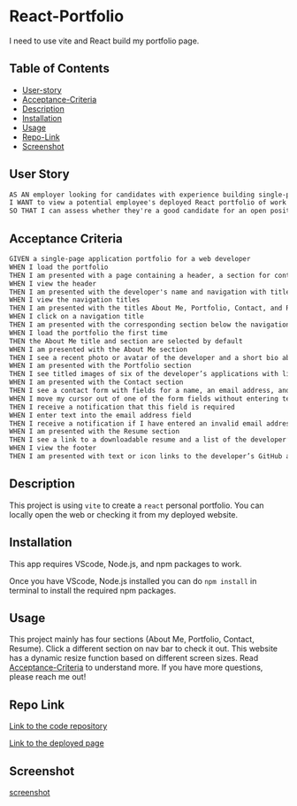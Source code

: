 # React-Portfolio

I need to use vite and React build my portfolio page.

## Table of Contents

- [User-story](#user-story)
- [Acceptance-Criteria](#acceptance-criteria)
- [Description](#description)
- [Installation](#installation)
- [Usage](#usage)
- [Repo-Link](#repo-link)
- [Screenshot](#screenshot)

## User Story

```md
AS AN employer looking for candidates with experience building single-page applications
I WANT to view a potential employee's deployed React portfolio of work samples
SO THAT I can assess whether they're a good candidate for an open position
```

## Acceptance Criteria

```md
GIVEN a single-page application portfolio for a web developer
WHEN I load the portfolio
THEN I am presented with a page containing a header, a section for content, and a footer
WHEN I view the header
THEN I am presented with the developer's name and navigation with titles corresponding to different sections of the portfolio
WHEN I view the navigation titles
THEN I am presented with the titles About Me, Portfolio, Contact, and Resume, and the title corresponding to the current section is highlighted
WHEN I click on a navigation title
THEN I am presented with the corresponding section below the navigation without the page reloading and that title is highlighted
WHEN I load the portfolio the first time
THEN the About Me title and section are selected by default
WHEN I am presented with the About Me section
THEN I see a recent photo or avatar of the developer and a short bio about them
WHEN I am presented with the Portfolio section
THEN I see titled images of six of the developer’s applications with links to both the deployed applications and the corresponding GitHub repository
WHEN I am presented with the Contact section
THEN I see a contact form with fields for a name, an email address, and a message
WHEN I move my cursor out of one of the form fields without entering text
THEN I receive a notification that this field is required
WHEN I enter text into the email address field
THEN I receive a notification if I have entered an invalid email address
WHEN I am presented with the Resume section
THEN I see a link to a downloadable resume and a list of the developer’s proficiencies
WHEN I view the footer
THEN I am presented with text or icon links to the developer’s GitHub and LinkedIn profiles, and their profile on a third platform (Stack Overflow, Twitter) 
```

## Description

This project is using `vite` to create a `react` personal portfolio. You can locally open the web or checking it from my deployed website.

## Installation

This app requires VScode, Node.js, and npm packages to work.

Once you have VScode, Node.js installed you can do ``npm install`` in terminal to install the required npm packages.

## Usage

This project mainly has four sections (About Me, Portfolio, Contact, Resume). Click a different section on nav bar to check it out. This website has a dynamic resize function based on different screen sizes. Read [Acceptance-Criteria](#acceptance-criteria) to understand more. If you have more questions, please reach me out!

## Repo Link

[Link to the code repository](https://github.com/CQlove/React-Portfolio)

[Link to the deployed page]()

## Screenshot

[screenshot](./src/assets/screenshot.png)
